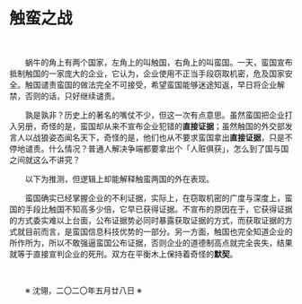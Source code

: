 # 触蛮之战

&emsp;&emsp;

&emsp;&emsp;蜗牛的角上有两个国家，左角上的叫触国，右角上的叫蛮国。一天，蛮国宣布抵制触国的一家庞大的企业，它认为，企业使用不正当手段窃取机密，危及国家安全。触国谴责蛮国的做法完全不可接受，希望蛮国能够迷途知返，早日将企业解禁，否则的话，只好继续谴责。

&emsp;&emsp;孰是孰非？历史上的著名的嘴仗不少，但这一次有点意思。虽然蛮国把企业打入另册，奇怪的是，蛮国却从来不宣布企业犯错的**直接证据**；虽然触国的外交部发言人以战狼姿态闻名天下，奇怪的是，他们也从不要求蛮国拿出**直接证据**，只是不停地谴责。什么情况？普通人解决争端都要拿出个「人赃俱获」，怎么到了国与国之间就这么不讲究？

&emsp;&emsp;以下为推测，但逻辑上却能解释触蛮两国的外在表现。

&emsp;&emsp;蛮国确实已经掌握企业的不利证据，实际上，在窃取机密的广度与深度上，蛮国的手段比触国不知高多少倍，它早已获得证据。不宣布的原因在于，它获得证据的方式委实难以上台面，公布证据势必同时暴露获取证据的方式，而获取证据的方式就目前而言，是蛮国信息科技优势的一部分。另一方面，触国也完全知道企业的所作所为，所以不敢强逼蛮国公布证据，否则企业的道德制高点就完全丧失，结果就等于直接宣判企业的死刑。双方在平衡木上保持着奇怪的**默契**。

&emsp;&emsp;

&emsp;&emsp;※ 沈翎，二〇二〇年五月廿八日 ※